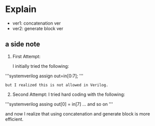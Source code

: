 # Explain
- ver1: concatenation ver
- ver2: generate block ver

## a side note
1. First Attempt:

    I initially tried the following:
    
'''systemverilog
assign out=in[0:7];
'''
    
    but I realized this is not allowed in Verilog.
    
2. Second Attempt:
    I tried hard coding with the following:
   
'''systemverilog
assing out[0] = in[7] ...
and so on
'''

and now I realize that using concatenation and generate block is more efficient.
